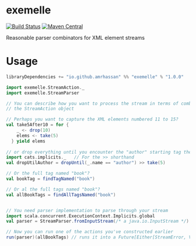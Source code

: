 # exemelle #
[![Build Status](https://travis-ci.org/amrhassan/scala-exemelle.svg?branch=master)](https://travis-ci.org/amrhassan/scala-exemelle)
[![Maven Central](https://maven-badges.herokuapp.com/maven-central/io.github.amrhassan/exemelle_2.12/badge.svg)](https://maven-badges.herokuapp.com/maven-central/io.github.amrhassan/exemelle_2.12)


Reasonable parser combinators for XML element streams

# Usage #
```sbt
libraryDependencies += "io.github.amrhassan" %% "exemelle" % "1.0.0"
```

```scala
import exemelle.StreamAction._
import exemelle.StreamParser

// You can describe how you want to process the stream in terms of combinators found in
// the StreamAction object

// Perhaps you want to capture the XML elements numbered 11 to 15?
val take5After10 = for {
    _ <- drop(10)
    elems <- take(5)
  } yield elems
  
// or drop everything until you encounter the "author" starting tag then take 5 elem?
import cats.implicits._   // For the >> shorthand
val dropUtilAuthor = dropUntil(_.name == "author") >> take(5)

// Or the full tag named "book"?
val bookTag = findTagNamed("book")

// Or al the full tags named "book"?
val allBookTags = findAllTagsNamed("book")


// You need parser implementation to parse through your stream
import scala.concurrent.ExecutionContext.Implicits.global
val parser = StreamParser.fromInputStream(/* a java.io.InputStream */)

// Now you can run one of the actions you've constructed earlier
run(parser)(allBookTags) // runs it into a Future[Either[StreamError, Vector[Tag]]]
```

